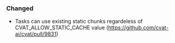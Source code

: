 ### Changed

- Tasks can use existing static chunks regardeless of CVAT_ALLOW_STATIC_CACHE value
  (<https://github.com/cvat-ai/cvat/pull/9831>)
